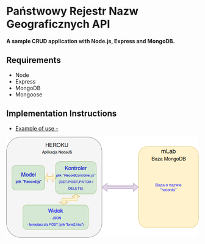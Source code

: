 Państwowy Rejestr Nazw Geograficznych API
=====================

**A sample CRUD application with Node.js, Express and MongoDB.**

## Requirements

* Node
* Express
* MongoDB
* Mongoose

## Implementation Instructions

* [Example of use -](https://fathomless-chamber-29837.herokuapp.com/records/)

![alt text](https://raw.githubusercontent.com/267580/fathomless-chamber-29837/master/public/img/diagram.png)
